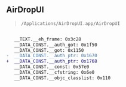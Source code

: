 ## AirDropUI

> `/Applications/AirDropUI.app/AirDropUI`

```diff

   __TEXT.__eh_frame: 0x3c28
   __DATA_CONST.__auth_got: 0x1f50
   __DATA_CONST.__got: 0x1150
-  __DATA_CONST.__auth_ptr: 0x1670
+  __DATA_CONST.__auth_ptr: 0x1768
   __DATA_CONST.__const: 0x57e0
   __DATA_CONST.__cfstring: 0x6e0
   __DATA_CONST.__objc_classlist: 0x110

```
